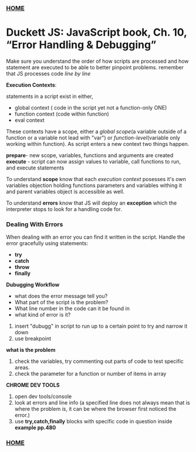 ### [HOME](README.md)

# Duckett JS: JavaScript book, Ch. 10, “Error Handling & Debugging”

Make sure you understand the order of how scripts are processed and how statement are executed to be able to better 
pinpoint problems. remember that JS processes code *line by line*

**Execution Contexts**:

statements in a script exist in either,
- global context ( code in the script yet not a function-only ONE)
- function context (code within function)
- eval context

These contexts have a scope, either a *global scope*(a variable outside of a function or a variable not lead with "var") or *function-level*(variable only working within function). As script enters a new context two things happen.

**prepare**- new scope, variables, functions and arguments are created
**execute** - script can now assign values to variable, call functions to run, and execute statements

To understand **scope** know that each *execution context* posesses it's own variables objection holding functions parameters and variables withing it and parent variables object is accessible as well.

To understand **errors** know that JS will deploy an **exception** which the interpreter stops to look for a handling code for.

### Dealing With Errors
 
When dealing with an error you can find it written in the script.
Handle the error gracefully using statements:
- **try** 
- **catch**
- **throw**
- **finally**

**Dubugging Workflow**

- what does the error message tell you?
- What part of the script is the problem?
- What line number in the code can it be found in
- what kind of error is it?

1. insert "dubugg" in script to run up to a certain point to try and narrow it down
2. use breakpoint

**what is the problem**

1. check the variables, try commenting out parts of code to test specific areas.
2. check the parameter for a function or number of items in array

**CHROME DEV TOOLS**

1. open dev tools/console
2. look at errors and line info (a specified line does not always mean that is where the problem *is*, it can be where the browser first noticed the error.)
3. use **try,catch,finally** blocks with specific code in question inside **example pp.480**

### [HOME](README.md)